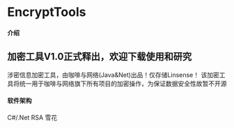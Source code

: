 # EncryptTools

#### 介绍
加密工具V1.0正式释出，欢迎下载使用和研究
---------------------------------------------------------------------------
涉密信息加密工具，由咖啡与网络(Java&Net)出品！仅存储Linsense！
该加密工具将统一用于咖啡与网络旗下所有项目的加密操作，为保证数据安全性故暂不开源

#### 软件架构
C#/.Net
RSA
雪花
